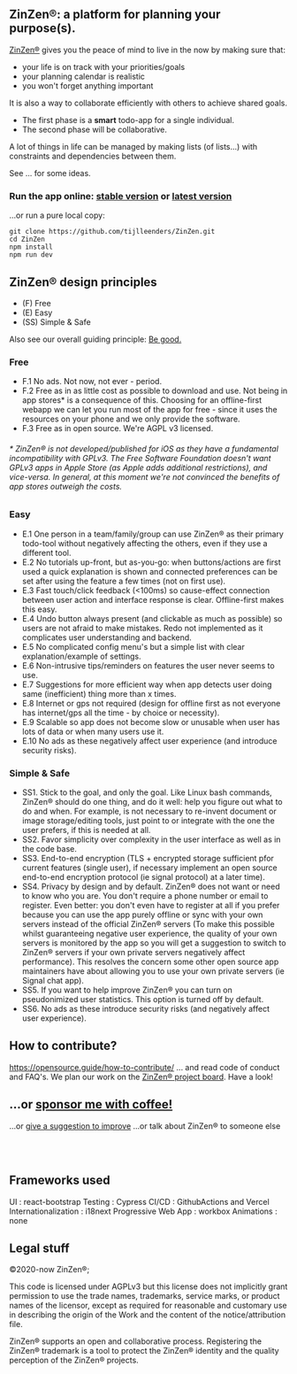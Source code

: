 ## ZinZen®: a platform for planning your purpose(s).

[ZinZen®](https://ZinZen.me) gives you the peace of mind to live in the now by making sure that:

- your life is on track with your priorities/goals
- your planning calendar is realistic
- you won't forget anything important

It is also a way to collaborate efficiently with others to achieve shared goals.

- The first phase is a **smart** todo-app for a single individual.
- The second phase will be collaborative.

A lot of things in life can be managed by making lists (of lists...) with constraints and dependencies between them.

See ... for some ideas.

### Run the app online: [stable version](https://ZinZen.me) or [latest version](https://zinzen.vercel.app/)

...or run a pure local copy:

```
git clone https://github.com/tijlleenders/ZinZen.git
cd ZinZen
npm install
npm run dev
```

## ZinZen® design principles

- (F) Free
- (E) Easy
- (SS) Simple & Safe

Also see our overall guiding principle: [Be good.](https://blog.zinzen.me/2021/11/12/Our-guiding-principle.html)

### Free

- F.1 No ads. Not now, not ever - period.
- F.2 Free as in as little cost as possible to download and use. Not being in app stores\* is a consequence of this. Choosing for an offline-first webapp we can let you run most of the app for free - since it uses the resources on your phone and we only provide the software.
- F.3 Free as in open source. We're AGPL v3 licensed.

###### \* ZinZen® is not developed/published for iOS as they have a fundamental incompatibility with GPLv3. The Free Software Foundation doesn't want GPLv3 apps in Apple Store (as Apple adds additional restrictions), and vice-versa. In general, at this moment we're not convinced the benefits of app stores outweigh the costs.

### Easy

- E.1 One person in a team/family/group can use ZinZen® as their primary todo-tool without negatively affecting the others, even if they use a different tool.
- E.2 No tutorials up-front, but as-you-go: when buttons/actions are first used a quick explanation is shown and connected preferences can be set after using the feature a few times (not on first use).
- E.3 Fast touch/click feedback (<100ms) so cause-effect connection between user action and interface response is clear. Offline-first makes this easy.
- E.4 Undo button always present (and clickable as much as possible) so users are not afraid to make mistakes. Redo not implemented as it complicates user understanding and backend.
- E.5 No complicated config menu's but a simple list with clear explanation/example of settings.
- E.6 Non-intrusive tips/reminders on features the user never seems to use.
- E.7 Suggestions for more efficient way when app detects user doing same (inefficient) thing more than x times.
- E.8 Internet or gps not required (design for offline first as not everyone has internet/gps all the time - by choice or necessity).
- E.9 Scalable so app does not become slow or unusable when user has lots of data or when many users use it.
- E.10 No ads as these negatively affect user experience (and introduce security risks).

### Simple & Safe

- SS1. Stick to the goal, and only the goal.
  Like Linux bash commands, ZinZen® should do one thing, and do it well: help you figure out what to do and when. For example, is not necessary to re-invent document or image storage/editing tools, just point to or integrate with the one the user prefers, if this is needed at all.
- SS2. Favor simplicity over complexity in the user interface as well as in the code base.
- SS3. End-to-end encryption (TLS + encrypted storage sufficient pfor current features (single user), if necessary implement an open source end-to-end encryption protocol (ie signal protocol) at a later time).
- SS4. Privacy by design and by default.
  ZinZen® does not want or need to know who you are. You don't require a phone number or email to register. Even better: you don't even have to register at all if you prefer because you can use the app purely offline or sync with your own servers instead of the official ZinZen® servers (To make this possible whilst guaranteeing negative user experience, the quality of your own servers is monitored by the app so you will get a suggestion to switch to ZinZen® servers if your own private servers negatively affect performance). This resolves the concern some other open source app maintainers have about allowing you to use your own private servers (ie Signal chat app).
- SS5. If you want to help improve ZinZen® you can turn on pseudonimized user statistics. This option is turned off by default.
- SS6. No ads as these introduce security risks (and negatively affect user experience).

## How to contribute?

https://opensource.guide/how-to-contribute/
... and read code of conduct and FAQ's.
We plan our work on the [ZinZen® project board](https://github.com/users/tijlleenders/projects/2). Have a look!

## ...or [sponsor me with coffee!](https://github.com/sponsors/tijlleenders)

...or [give a suggestion to improve](https://www.zinzen.me/contact.html)
...or talk about ZinZen® to someone else

<br />
<br />

## Frameworks used

UI : react-bootstrap
Testing : Cypress
CI/CD : GithubActions and Vercel
Internationalization : i18next
Progressive Web App : workbox
Animations : none

## Legal stuff

&copy;2020-now ZinZen®;

This code is licensed under AGPLv3 but this license does not implicitly grant permission to use the trade names, trademarks, service marks, or product names of the licensor, except as required for reasonable and customary use in describing the origin of the Work and the content of the notice/attribution file.

ZinZen® supports an open and collaborative process.
Registering the ZinZen® trademark is a tool to protect the ZinZen® identity and the quality perception of the ZinZen® projects.
